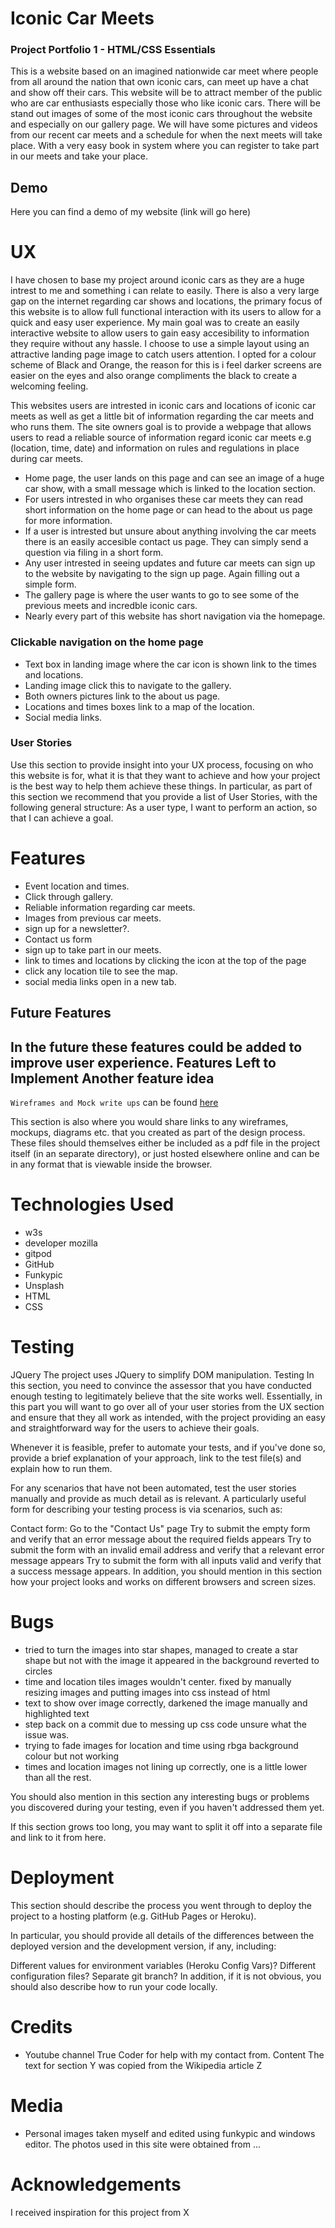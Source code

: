 # Iconic Car Meets

### Project Portfolio 1 - HTML/CSS Essentials

This is a website based on an imagined nationwide car meet where people from all around the nation that own iconic cars, 
can meet up have a chat and show off their cars. This website will be to attract member of the public who are car enthusiasts 
especially those who like iconic cars. There will be stand out images of some of the most iconic cars throughout the website and 
especially on our gallery page. We will have some pictures and videos from our recent car meets and a schedule for when the next meets will take place. 
With a very easy book in system where you can register to take part in our meets and take your place.

## Demo 
Here you can find a demo of my website (link will go here)

# UX
I have chosen to base my project around iconic cars as they are a huge intrest to me and something i can relate to easily. There 
is also a very large gap on the internet regarding car shows and locations, the primary focus of this website is to allow full 
functional interaction with its users to allow for a quick and easy user experience. 
My main goal was to create an easily interactive website to allow users to gain easy accesibility to information they require without
any hassle. I choose to use a simple layout using an attractive landing page image to catch users attention. I opted for a colour scheme
of Black and Orange, the reason for this is i feel darker screens are easier on the eyes and also orange compliments the black to create 
a welcoming feeling. 

This websites users are intrested in iconic cars and locations of iconic car meets as well as get a little bit of information regarding the
car meets and who runs them. The site owners goal is to provide a webpage that allows users to read a reliable source of information regard iconic car meets e.g 
(location, time, date) and information on rules and regulations in place during car meets. 

- Home page, the user lands on this page and can see an image of a huge car show, with a small message which is linked to the location section.
- For users intrested in who organises these car meets they can read short information on the home page or can head to the about us page for 
  more information.
- If a user is intrested but unsure about anything involving the car meets there is an easily accesible contact us page. They can simply send 
  a question via filing in a short form. 
- Any user intrested in seeing updates and future car meets can sign up to the website by navigating to the sign up page. Again filling out a
  simple form. 
- The gallery page is where the user wants to go to see some of the previous meets and incredble iconic cars.
- Nearly every part of this website has short navigation via the homepage. 

### Clickable navigation on the home page
- Text box in landing image where the car icon is shown link to the times and locations. 
- Landing image click this to navigate to the gallery. 
- Both owners pictures link to the about us page. 
- Locations and times boxes link to a map of the location.
- Social media links.

### User Stories
Use this section to provide insight into your UX process, focusing on who this website is for, what it is that they want to achieve and how your project is the best way to help them achieve these things.
In particular, as part of this section we recommend that you provide a list of User Stories, with the following general structure:
As a user type, I want to perform an action, so that I can achieve a goal.

 
# Features
- Event location and times.
- Click through gallery.
- Reliable information regarding car meets. 
- Images from previous car meets. 
- sign up for a newsletter?.
- Contact us form
- sign up to take part in our meets.
- link to times and locations by clicking the icon at the top of the page 
- click any location tile to see the map.
- social media links open in a new tab.

## Future Features 
In the future these features could be added to improve user experience. 
Features Left to Implement
Another feature idea
- 

```Wireframes and Mock write ups``` can be found [here](https://drive.google.com/drive/folders/1uIGPxjE4VvPzef1UZPZA6M2fdmo0NrP8?usp=sharing)

This section is also where you would share links to any wireframes, mockups, diagrams etc. that you created as part of the design process. 
These files should themselves either be included as a pdf file in the project itself (in an separate directory), or just hosted 
elsewhere online and can be in any format that is viewable inside the browser.

# Technologies Used
- w3s
- developer mozilla
- gitpod
- GitHub
- Funkypic 
- Unsplash
- HTML
- CSS

# Testing

JQuery
The project uses JQuery to simplify DOM manipulation.
Testing
In this section, you need to convince the assessor that you have conducted enough testing to legitimately believe that the site works well. Essentially, in this part you will want to go over all of your user stories from the UX section and ensure that they all work as intended, with the project providing an easy and straightforward way for the users to achieve their goals.

Whenever it is feasible, prefer to automate your tests, and if you've done so, provide a brief explanation of your approach, link to the test file(s) and explain how to run them.

For any scenarios that have not been automated, test the user stories manually and provide as much detail as is relevant. A particularly useful form for describing your testing process is via scenarios, such as:

Contact form:
Go to the "Contact Us" page
Try to submit the empty form and verify that an error message about the required fields appears
Try to submit the form with an invalid email address and verify that a relevant error message appears
Try to submit the form with all inputs valid and verify that a success message appears.
In addition, you should mention in this section how your project looks and works on different browsers and screen sizes.

# Bugs
- tried to turn the images into star shapes, managed to create a star shape but not with the image it appeared in the background
reverted to circles 
- time and location tiles images wouldn't center. fixed by manually resizing images and putting images into css instead of html
- text to show over image correctly, darkened the image manually and highlighted text
- step back on a commit due to messing up css code unsure what the issue was.
- trying to fade images for location and time using rbga background colour but not working
- times and location images not lining up correctly, one is a little lower than all the rest.

You should also mention in this section any interesting bugs or problems you discovered during your testing, even if you haven't addressed them yet.

If this section grows too long, you may want to split it off into a separate file and link to it from here.

# Deployment
This section should describe the process you went through to deploy the project to a hosting platform (e.g. GitHub Pages or Heroku).

In particular, you should provide all details of the differences between the deployed version and the development version, if any, including:

Different values for environment variables (Heroku Config Vars)?
Different configuration files?
Separate git branch?
In addition, if it is not obvious, you should also describe how to run your code locally.

# Credits
- Youtube channel True Coder for help with my contact from.
Content
The text for section Y was copied from the Wikipedia article Z
# Media
- Personal images taken myself and edited using funkypic and windows editor.
The photos used in this site were obtained from ...
# Acknowledgements
I received inspiration for this project from X
